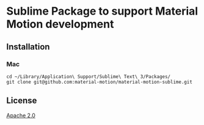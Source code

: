 # Sublime Package to support Material Motion development #

## Installation ##
### Mac ###
```
cd ~/Library/Application\ Support/Sublime\ Text\ 3/Packages/
git clone git@github.com:material-motion/material-motion-sublime.git
```

## License ##

[Apache 2.0](http://www.apache.org/licenses/LICENSE-2.0)
